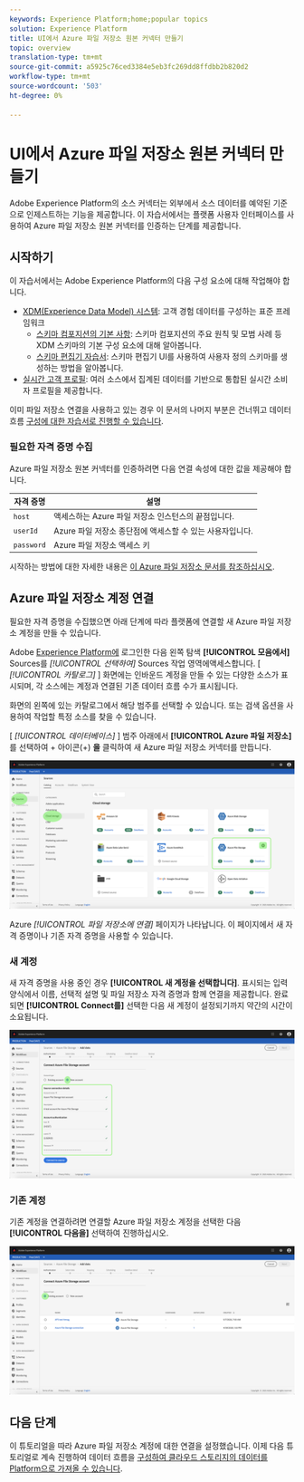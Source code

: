 ```yaml
---
keywords: Experience Platform;home;popular topics
solution: Experience Platform
title: UI에서 Azure 파일 저장소 원본 커넥터 만들기
topic: overview
translation-type: tm+mt
source-git-commit: a5925c76ced3384e5eb3fc269dd8ffdbb2b820d2
workflow-type: tm+mt
source-wordcount: '503'
ht-degree: 0%

---
```



# UI에서 Azure 파일 저장소 원본 커넥터 만들기

Adobe Experience Platform의 소스 커넥터는 외부에서 소스 데이터를 예약된 기준으로 인제스트하는 기능을 제공합니다. 이 자습서에서는 플랫폼 사용자 인터페이스를 사용하여 Azure 파일 저장소 원본 커넥터를 인증하는 단계를 제공합니다.

## 시작하기

이 자습서에서는 Adobe Experience Platform의 다음 구성 요소에 대해 작업해야 합니다.

- [XDM(Experience Data Model) 시스템](../../../../../xdm/home.md): 고객 경험 데이터를 구성하는 표준 프레임워크
   - [스키마 컴포지션의 기본 사항](../../../../../xdm/schema/composition.md): 스키마 컴포지션의 주요 원칙 및 모범 사례 등 XDM 스키마의 기본 구성 요소에 대해 알아봅니다.
   - [스키마 편집기 자습서](../../../../../xdm/tutorials/create-schema-ui.md): 스키마 편집기 UI를 사용하여 사용자 정의 스키마를 생성하는 방법을 알아봅니다.
- [실시간 고객 프로필](../../../../../profile/home.md): 여러 소스에서 집계된 데이터를 기반으로 통합된 실시간 소비자 프로필을 제공합니다.

이미 파일 저장소 연결을 사용하고 있는 경우 이 문서의 나머지 부분은 건너뛰고 데이터 흐름 [구성에 대한 자습서로 진행할 수 있습니다](../../dataflow/cloud-storage.md).

### 필요한 자격 증명 수집

Azure 파일 저장소 원본 커넥터를 인증하려면 다음 연결 속성에 대한 값을 제공해야 합니다.

| 자격 증명 | 설명 |
| ---------- | ----------- |
| `host` | 액세스하는 Azure 파일 저장소 인스턴스의 끝점입니다. |
| `userId` | Azure 파일 저장소 종단점에 액세스할 수 있는 사용자입니다. |
| `password` | Azure 파일 저장소 액세스 키 |

시작하는 방법에 대한 자세한 내용은 [이 Azure 파일 저장소 문서를 참조하십시오](https://docs.microsoft.com/en-us/azure/storage/files/storage-how-to-use-files-windows).

## Azure 파일 저장소 계정 연결

필요한 자격 증명을 수집했으면 아래 단계에 따라 플랫폼에 연결할 새 Azure 파일 저장소 계정을 만들 수 있습니다.

Adobe [Experience Platform에](https://platform.adobe.com) 로그인한 다음 왼쪽 탐색 **[!UICONTROL 모음에서]** Sources를 *[!UICONTROL 선택하여]* Sources 작업 영역에액세스합니다. [ *[!UICONTROL 카탈로그]* ] 화면에는 인바운드 계정을 만들 수 있는 다양한 소스가 표시되며, 각 소스에는 계정과 연결된 기존 데이터 흐름 수가 표시됩니다.

화면의 왼쪽에 있는 카탈로그에서 해당 범주를 선택할 수 있습니다. 또는 검색 옵션을 사용하여 작업할 특정 소스를 찾을 수 있습니다.

[ *[!UICONTROL 데이터베이스]* ] 범주 아래에서 **[!UICONTROL Azure 파일 저장소]** 를 선택하여 + 아이콘(+) **을** 클릭하여 새 Azure 파일 저장소 커넥터를 만듭니다.

![카탈로그](../../../../images/tutorials/create/azure-file-storage/catalog.png)

Azure *[!UICONTROL 파일 저장소에 연결]* 페이지가 나타납니다. 이 페이지에서 새 자격 증명이나 기존 자격 증명을 사용할 수 있습니다.

### 새 계정

새 자격 증명을 사용 중인 경우 **[!UICONTROL 새 계정을 선택합니다]**. 표시되는 입력 양식에서 이름, 선택적 설명 및 파일 저장소 자격 증명과 함께 연결을 제공합니다. 완료되면 **[!UICONTROL Connect를]** 선택한 다음 새 계정이 설정되기까지 약간의 시간이 소요됩니다.

![connect](../../../../images/tutorials/create/azure-file-storage/new.png)

### 기존 계정

기존 계정을 연결하려면 연결할 Azure 파일 저장소 계정을 선택한 다음 **[!UICONTROL 다음을]** 선택하여 진행하십시오.

![기존](../../../../images/tutorials/create/azure-file-storage/existing.png)

## 다음 단계

이 튜토리얼을 따라 Azure 파일 저장소 계정에 대한 연결을 설정했습니다. 이제 다음 튜토리얼로 계속 진행하여 데이터 흐름을 [구성하여 클라우드 스토리지의 데이터를 Platform으로 가져올 수 있습니다](../../dataflow/cloud-storage.md).
